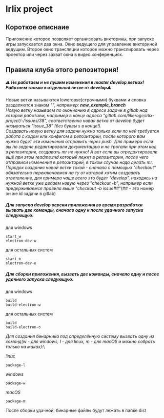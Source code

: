 # Irlix project

## Короткое описнаие

Приложение которое позволяет организовать викторины, при запуске игры запускается два окна. Окно ведущего для управление викториной ведущим. Второе окно трансляции которое можно транслировать через проектор или через захват окна в видео конференциях.

## Правила клуба этого репозитория!

##### ⚠ Не работаем и не пушим изменения в master develop ветках! Работаем только в отдельной ветке от develop⚠
Новые ветки называются lowercase(строчными) буквами и словка разделяются знаком "_", например: **new_example_branch**\
Новую ветку называем по окончанию в адресе задачи в gitlab над которой работаем, например в конце адреса "gitlab.com/likeroge/irlix-project/-/issues/38", соответственно новая ветка от develop будет называться "issue_38" (без буквы s в конце!).\
Создавать новую ветку для задачи нужно только если по ней требуется работа с кодом или конфигом в репозитории, после которого вам нужно будет эти изменения отправить через push. _Для примера если вы по задаче редактировали документацию и не трогали при этом код в репозитории, создавать mr не нужно! А вот если вы отредактировали ещё при этом readme.md который лежит в репозитории, после чего отправили изменения в репозиторий, в таком случае надо делать mr._\
Порядок создания новой ветки такой - сначала с помощью "checkout" обязательно переключаемся на ту от которой хотим создавать ответвление, для примера чаще всего это будет "develop", находясь на нужной ветке уже делаем новую через "checkout -b", например если придерживаемся правила выше "checkout -b issue_##"(## - это номер он же id задачи в gitlab)

##### Для запуска develop версии приложения во время разработки вызвать две команды, сначало одну и после удачного запуска следующую:

для windows
```shell
start_w
electron-dev-w
```
для остальных систем
```shell
start_o
electron-dev-o
```
##### Для сборки приложения, вызвать две команды, сначало одну и после удачного запуска следующую:

для windows
```shell
build
build-electron-w
```
для остальных систем
```shell
build
build-electron-o
```
*Для создания бинарника под определённую систему вызвать одну из команд(w - для windows, l - для linux, m - для macOS и можно собрать только на маках):*\

*linux*
```shell
package-l
```
*windows*
```shell
package-w
```
*macOS*
```shell
package-m
```
После сборки удачной, бинарные файлы будут лежать в папке dist